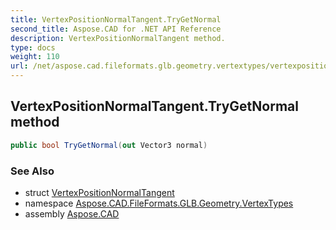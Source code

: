 ```yaml
---
title: VertexPositionNormalTangent.TryGetNormal
second_title: Aspose.CAD for .NET API Reference
description: VertexPositionNormalTangent method. 
type: docs
weight: 110
url: /net/aspose.cad.fileformats.glb.geometry.vertextypes/vertexpositionnormaltangent/trygetnormal/
---
```

## VertexPositionNormalTangent.TryGetNormal method

```csharp
public bool TryGetNormal(out Vector3 normal)
```

### See Also

* struct [VertexPositionNormalTangent](../)
* namespace [Aspose.CAD.FileFormats.GLB.Geometry.VertexTypes](../../vertexpositionnormaltangent/)
* assembly [Aspose.CAD](../../../)


